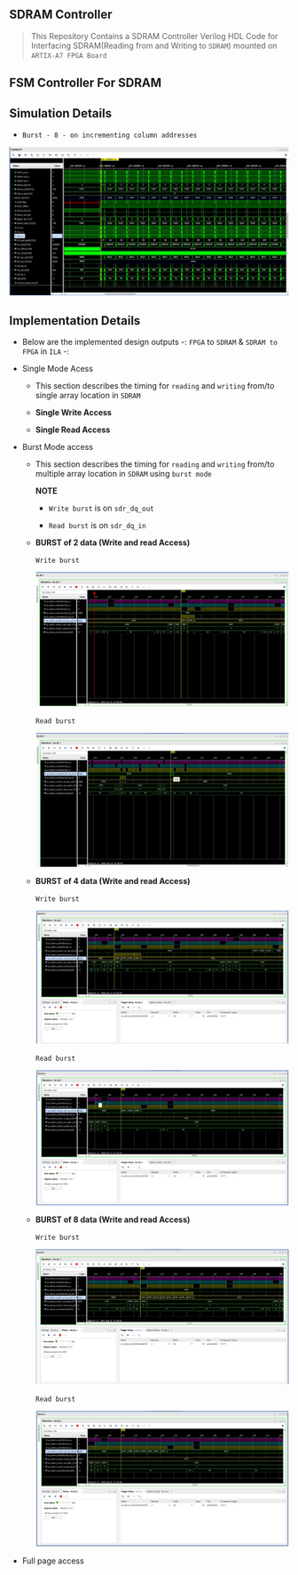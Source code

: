 ## SDRAM Controller

> This Repository Contains a SDRAM Controller Verilog HDL Code for Interfacing SDRAM(Reading from and Writing to `SDRAM`)
  mounted on `ARTIX-A7 FPGA Board`


## FSM Controller For SDRAM



## Simulation Details


   - `Burst - 8 - on incrementing column addresses`

  ![SIM_BURST_8](sim_img/sim_burst_8_continuous.jpg)  


## Implementation Details

  - Below are the implemented design outputs -: `FPGA` to `SDRAM` & `SDRAM to FPGA` in `ILA` -: 

  - Single Mode Acess
  
    - This section describes the timing for `reading` and `writing` from/to single array location in `SDRAM`



    - **Single Write Access**




    - **Single Read Access**






  - Burst Mode access

    - This section describes the timing for `reading` and `writing` from/to multiple array location in `SDRAM` using `burst mode`

       **NOTE**

      - `Write burst`  is on `sdr_dq_out` 
       
      - `Read burst` is  on `sdr_dq_in`
      
    - **BURST of 2 data (Write and read Access)**

       `Write burst`

       ![burst_2_w](sim_img/burst_2.jpg)
     
      `Read burst`

      ![burst_2_r](sim_img/burst_2_read.jpg)
   
    
     - **BURST of 4 data (Write and read Access)**
 
       `Write burst`

       ![burst_2_w](sim_img/burst_4_w.jpg)
     
       `Read burst`

       ![burst_2_r](sim_img/burst_4_rd.jpg)


     - **BURST of 8 data (Write and read Access)**

       `Write burst`

       ![burst_2_w](sim_img/burst_8_w.jpg)
     
       `Read burst`

       ![burst_2_r](sim_img/burst_8_rd.jpg)
   

 

  - Full page access